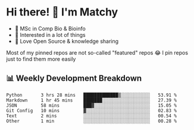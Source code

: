 # Hi there! 👋 I'm Matchy

- 🧬 MSc in Comp Bio & Bioinfo
- 🎈 Interested in a lot of things
- 💜 Love Open Source & knowledge sharing

Most of my pinned repos are not so-called "featured" repos 😂 I pin repos just to find them more easily

## 📊 Weekly Development Breakdown

<!--START_SECTION:waka-->

```text
Python       3 hrs 28 mins   █████████████▒░░░░░░░░░░░   53.91 %
Markdown     1 hr 45 mins    ███████░░░░░░░░░░░░░░░░░░   27.39 %
JSON         58 mins         ███▓░░░░░░░░░░░░░░░░░░░░░   15.05 %
Git Config   10 mins         ▓░░░░░░░░░░░░░░░░░░░░░░░░   02.83 %
Text         2 mins          ░░░░░░░░░░░░░░░░░░░░░░░░░   00.54 %
Other        1 min           ░░░░░░░░░░░░░░░░░░░░░░░░░   00.28 %
```

<!--END_SECTION:waka-->
